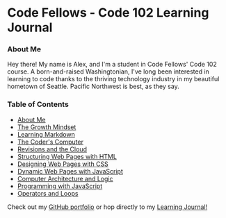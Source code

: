 # Code Fellows - Code 102 Learning Journal

### About Me

Hey there! My name is Alex, and I'm a student in Code Fellows' Code 102 course. A born-and-raised Washingtonian, I've long been interested in learning to code thanks to the thriving technology industry in my beautiful hometown of Seattle. Pacific Northwest is best, as they say.

### Table of Contents

- [About Me](https://alex-whan.github.io/learning-journal/journal/AboutMe.html)
- [The Growth Mindset](https://alex-whan.github.io/learning-journal/journal/GrowthMindset.html)
- [Learning Markdown](https://alex-whan.github.io/learning-journal/journal/Read01-learning-markdown.html)
- [The Coder's Computer](./journal/Read02-the-coders-computer.md)
- [Revisions and the Cloud](https://alex-whan.github.io/learning-journal/journal/Read03-Revisions-and-the-Cloud.html)
- [Structuring Web Pages with HTML](https://alex-whan.github.io/learning-journal/journal/Read04-Structure-with-HTML.html)
- [Designing Web Pages with CSS](https://alex-whan.github.io/learning-journal/journal/Read05-design-with-css.html)
- [Dynamic Web Pages with JavaScript](https://alex-whan.github.io/learning-journal/journal/Read06a-dynamic-web-pages-with-js.html)
- [Computer Architecture and Logic](https://alex-whan.github.io/learning-journal/journal/Read06b-computer-architecture-and-logic.html)
- [Programming with JavaScript](https://alex-whan.github.io/learning-journal/journal/Read07-programming-with-js.html)
- [Operators and Loops](https://alex-whan.github.io/learning-journal/journal/Read08-operators-and-loops.html)


Check out my [GitHub portfolio](https://github.com/alex-whan) or hop directly to my [Learning Journal!](https://alex-whan.github.io/learning-journal/)

